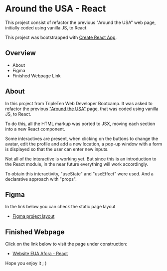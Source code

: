 # Around the USA - React

This project consist of refactor the previous "Around the USA" web page, initially coded using vanilla JS, to React.

This project was bootstrapped with [Create React App](https://github.com/facebook/create-react-app).

## Overview

- About
- Figma
- Finished Webpage Link

## About

In this project from TripleTen Web Developer Bootcamp. It was asked to refactor the previous ["Around the USA"](https://edu-fortes.github.io/web_project_4_ptbr/) page, that was coded using vanilla JS, to React.

To do this, all the HTML markup was ported to JSX, moving each section into a new React component.

Some interactives are present, when clicking on the buttons to change the avatar, edit the profile and add a new location, a pop-up window with a form is displayed so that the user can enter new inputs.

Not all of the interactive is working yet. But since this is an introduction to the React module, in the near future everything will work accordingly.

To obtain this interactivity, "useState" and "useEffect" were used. And a declarative approach with "props".

## Figma

In the link below you can check the static page layout

- [Figma project layout](https://www.figma.com/file/XfB6BSINvliub43JgKza1e/WEB.-Sprint-4.-Around-The-U.S.-desktop-%2B-mobile-pt)

## Finished Webpage

Click on the link below to visit the page under construction:

- [Website EUA Afora - React](https://edu-fortes.github.io/web_project_4_ptbr/)

Hope you enjoy it ; )
